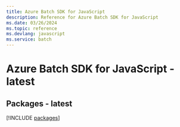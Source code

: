```yaml
---
title: Azure Batch SDK for JavaScript
description: Reference for Azure Batch SDK for JavaScript
ms.date: 03/26/2024
ms.topic: reference
ms.devlang: javascript
ms.service: batch
---
```

# Azure Batch SDK for JavaScript - latest
## Packages - latest
[!INCLUDE [packages](batch-index.md)]